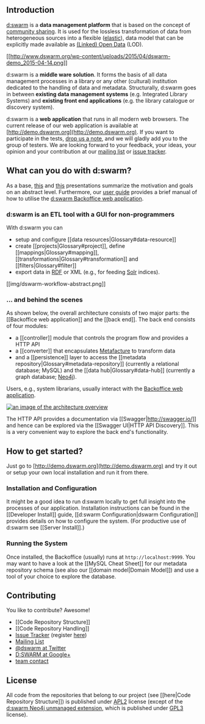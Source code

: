 ## Introduction
[d:swarm](http://dswarm.org) is a **data management platform** that is based on the concept of [community sharing](http://en.wikipedia.org/wiki/Sharing). It is used for the lossless transformation of data from heterogeneous sources into a flexible ([elastic](http://en.wikipedia.org/wiki/Elasticity_%28data_store%29)), data model that can be explicitly made available as [(Linked) Open Data](http://en.wikipedia.org/wiki/Linked_data) (LOD).

[[http://www.dswarm.org/wp-content/uploads/2015/04/dswarm-demo_2015-04-14.png]]

d:swarm is a **middle ware solution**. It forms the basis of all data management processes in a library or any other (cultural) institution dedicated to the handling of data and metadata.  Structurally, d:swarm goes in between **existing data management systems** (e.g. Integrated Library Systems) and **existing front end applications** (e.g. the library catalogue or discovery system).

d:swarm is a **web application** that runs in all modern web browsers. The current release of our web application is available at [http://demo.dswarm.org](http://demo.dswarm.org). If you want to participate in the tests, [drop us a note](mailto:team@dswarm.org), and we will gladly add you to the group of testers. We are looking forward to your feedback, your ideas, your opinion and your contribution at our [mailing list](https://groups.google.com/forum/#!forum/dswarm) or [issue tracker](https://jira.slub-dresden.de).

## What can you do with d:swarm?

As a base, [this](http://prezi.com/0zh_ypsezu6i/) and [this](http://www.slideshare.net/JensMittelbach/dswarm-a-library-data-management-platform-based-on-a-linked-open-data-approach) presentations summarize the motivation and goals on an abstract level. Furthermore, our [user guide](https://github.com/dswarm/dswarm-documentation/wiki/Overview) provides a brief manual of how to utilise the [d:swarm Backoffice web application](http://demo.dswarm.org).

### d:swarm is an ETL tool with a GUI for non-programmers

With d:swarm you can
 * setup and configure [[data resources|Glossary#data-resource]]
 * create [[projects|Glossary#project]], define [[mappings|Glossary#mapping]], [[transformations|Glossary#transformation]] and [[filters|Glossary#filter]]
 * export data in [RDF](http://en.wikipedia.org/wiki/Resource_Description_Framework) or XML (e.g., for feeding [Solr](http://lucene.apache.org/solr/) indices).

<!--- source code for image currently stored by jan -->
[[img/dswarm-workflow-abstract.png]]

### ... and behind the scenes

As shown below, the overall architecture consists of two major parts: the [[Backoffice web application]] and the [[back end]]. The back end consists of four modules: 
 * a [[controller]] module that controls the program flow and provides a HTTP API
 * a [[converter]] that encapsulates [Metafacture](https://github.com/culturegraph/metafacture-core) to transform data
 * and a [[persistence]] layer to access the [[metadata repository|Glossary#metadata-repository]] (currently a relational database; MySQL) and the [[data hub|Glossary#data-hub]] (currently a graph database; [Neo4j](http://www.neo4j.org)).
 
Users, e.g., system librarians, usually interact with the [Backoffice web application](http://demo.dswarm.org).

[![an image of the architecture overview](https://raw.githubusercontent.com/wiki/dswarm/dswarm-documentation/img/architecture.png)](https://raw.githubusercontent.com/wiki/dswarm/dswarm-documentation/img/architecture.png "Architecture Overview")

The HTTP API provides a documentation via [[Swagger|http://swagger.io/]] and hence can be explored via the [[Swagger UI|HTTP API Discovery]]. This is a very convenient way to explore the back end's functionality. 

## How to get started?

Just go to [http://demo.dswarm.org](http://demo.dswarm.org) and try it out or setup your own local installation and run it from there.

### Installation and Configuration

It might be a good idea to run d:swarm locally to get full insight into the processes of our application.
Installation instructions can be found in the [[Developer Install]] guide, [[d:swarm Configuration|dswarm Configuration]] provides details on how to configure the system. (For productive use of d:swarm see [[Server Install]].)

### Running the System

Once installed, the Backoffice (usually) runs at `http://localhost:9999`.  You may want to have a look at the [[MySQL Cheat Sheet]] for our metadata repository schema (see also our [[domain model|Domain Model]]) and use a tool of your choice to explore the database.

## Contributing

You like to contribute? Awesome!

* [[Code Repository Structure]]
* [[Code Repository Handling]]
* [Issue Tracker](https://jira.slub-dresden.de) (register [here](https://jira.slub-dresden.de/secure/ContactAdministrators!default.jspa))
* [Mailing List](https://groups.google.com/forum/#!forum/dswarm)
* [@dswarm at Twitter](https://twitter.com/dswarm)
* [D:SWARM at Google+](https://plus.google.com/u/0/b/113858333420496787463/113858333420496787463/posts)
* [team contact](mailto:team@dswarm.org)

## License

All code from the repositories that belong to our project (see [[here|Code Repository Structure]]) is published under [APL2](http://www.apache.org/licenses/LICENSE-2.0) license (except of the [d:swarm Neo4j unmanaged extension](https://github.com/dswarm/dswarm-graph-neo4j), which is published under [GPL3](http://www.gnu.org/copyleft/gpl.html) license).